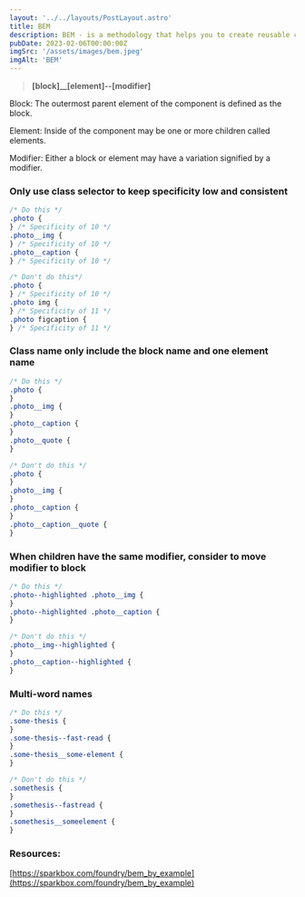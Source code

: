 ```yaml
---
layout: '../../layouts/PostLayout.astro'
title: BEM
description: BEM - is a methodology that helps you to create reusable components and code sharing in front‑end development.
pubDate: 2023-02-06T00:00:00Z
imgSrc: '/assets/images/bem.jpeg'
imgAlt: 'BEM'
---
```


> **[block]\_\_[element]--[modifier]**

Block: The outermost parent element of the component is defined as the block.

Element: Inside of the component may be one or more children called elements.

Modifier: Either a block or element may have a variation signified by a modifier.

### Only use class selector to keep specificity low and consistent

```css
/* Do this */
.photo {
} /* Specificity of 10 */
.photo__img {
} /* Specificity of 10 */
.photo__caption {
} /* Specificity of 10 */

/* Don't do this*/
.photo {
} /* Specificity of 10 */
.photo img {
} /* Specificity of 11 */
.photo figcaption {
} /* Specificity of 11 */
```

### Class name only include the block name and one element name

```css
/* Do this */
.photo {
}
.photo__img {
}
.photo__caption {
}
.photo__quote {
}

/* Don't do this */
.photo {
}
.photo__img {
}
.photo__caption {
}
.photo__caption__quote {
}
```

### When children have the same modifier, consider to move modifier to block

```css
/* Do this */
.photo--highlighted .photo__img {
}
.photo--highlighted .photo__caption {
}

/* Don't do this */
.photo__img--highlighted {
}
.photo__caption--highlighted {
}
```

### Multi-word names

```css
/* Do this */
.some-thesis {
}
.some-thesis--fast-read {
}
.some-thesis__some-element {
}

/* Don't do this */
.somethesis {
}
.somethesis--fastread {
}
.somethesis__someelement {
}
```

### Resources:

[https://sparkbox.com/foundry/bem_by_example](https://sparkbox.com/foundry/bem_by_example)
